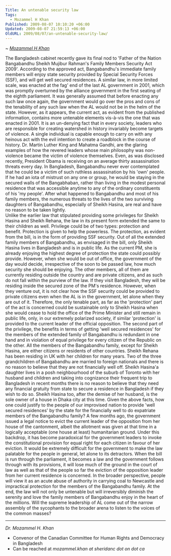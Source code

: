 ```yaml
---
Title: An untenable security law
Tags:
  - Mozammel H Khan
Published: 2009-08-07 10:10:20 +06:00
Updated: 2009-08-07 21:59:13 +06:00
OldURL: 2009/08/07/an-untenable-security-law/
---
```


~ *[Mozammel H Khan](https://gold.mukto-mona.com/Articles/mozammel/index.html)* 

The Bangladesh cabinet recently gave its final nod to 'Father of the Nation Bangabandhu Sheikh Mujibur Rahman's Family Members Security Act 2009'. According to the approved act, Bangabandhu's immediate family members will enjoy state security provided by Special Security Forces (SSF), and will get well secured residences. A similar law, in more limited scale, was enacted at the fag' end of the last AL government in 2001, which was promptly overturned by the alliance government in the first seating of the eighth parliament. It was generally assumed that before enacting any such law once again, the government would go over the pros and cons of the tenability of any such law when the AL would not be in the helm of the state. However, as it appears, the current act, as evident from the published information, contains more untenable elements vis-à-vis the one that was enacted in 2001.
It is an un-denying fact that in every society, leaders who are responsible for creating watershed in history invariably become targets of violence. A single individual is capable enough to carry on with any heinous act with the evil intention to create a roadblock in the course of history. Dr. Martin Luther King and Mahatma Gandhi, are the glaring examples of how the revered leaders whose main philosophy was non-violence became the victim of violence themselves. Even, as was disclosed recently, President Obama is receiving on an average thirty assassination threats every day. In Bangladesh, Bangabandhu never ever contemplated that he could be a victim of such ruthless assassination by his 'own' people. If he had an iota of mistrust on any one or group, he would be staying in the secured walls of the Bangabhaban, rather than living in the modest personal residence that was accessible anytime to any of the ordinary constituents of his 'my people'.  After what happened to Bangabandhu and most of his family members, the numerous threats to the lives of the two surviving daughters of Bangabandhu, especially of Sheikh Hasina, are real and have no reason to be taken lightly.   
Unlike the earlier law that stipulated providing some privileges for Sheikh Hasina and Sheikh Rehana, the law in its present form extended the same to their children as well. Privilege could be of two types: protection and benefit. Protection is given to help the powerless. The protection, as evident from the bill, is in the form of providing SSF security. Out of all the extended family members of Bangabandhu, as envisaged in the bill, only Sheikh Hasina lives in Bangladesh and is in public life. As the current PM, she is already enjoying the highest degree of protection the state could possibly provide. However, when she would be out of office, the government of the day would decide, irrespective of the soon to be passed law, how much security she should be enjoying. The other members, all of them are currently residing outside the country and are private citizens, and as such do not fall within the purview of the law. If they visit Bangladesh, they will be residing inside the secured zone of the PM's residence. However, when they venture out, it is not clear how the SSF security could be provided to private citizens even when the AL is in the government, let alone when they are out of it. Therefore, the only tenable part, as far as the 'protection' part of the act is concerned could be sustainable only to Sheikh Hasina when she would cease to hold the office of the Prime Minister and still remain in public life, only, in our extremely polarized society, if similar 'protection' is provided to the current leader of the official opposition.
The second part of the privilege, the benefits in terms of getting 'well secured residences' for the members of the extended family of Bangabandhu is redundant in one hand and in violation of equal privilege for every citizen of the Republic on the other. All the members of the Bangabandhu family, except for Sheikh Hasina, are either citizens or residents of other countries. Sheikh Rehana has been residing in UK with her children for many years. Two of the three grandchildren of Bangabandhu are married to foreign nationals and there is no reason to believe that they are not financially well off. Sheikh Hasina'a daughter lives in a posh neighbourhood of the suburb of Toronto with her husband and children and taking into cognizance their frequent trip to Bangladesh in recent months there is no reason to believe that they need any financial gratuity from state to secure a residence in Bangladesh if they wish to do so. Sheikh Hasina too, after the demise of her husband, is the sole owner of a house in Dhaka city at this time. Given the above facts, how one could justify to the people of our improvised nation to provide 'well secured residences' by the state for the financially well to do expatriate members of the Bangabandhu family?
A few months ago, the government issued a legal notice to evict the current leader of the opposition from her house of the cantonment, albeit the allotment was given at that time in a logically acceptable (one house at least) humanitarian ground. Under this backdrop, it has become paradoxical for the government leaders to invoke the constitutional provision for equal right for each citizen in favour of her eviction. It would be extremely difficult for the government to make the law palatable for the people in general, let alone to its detractors. When the bill is run through the parliament,  it becomes a law and the government follows through with its provisions, it will lose much of the ground in the court of law as well as that of the people so far the eviction of the opposition leader from her current residence is concerned.  In the broader perspective, people will view it as an acute abuse of authority in carrying coal to Newcastle and impractical protection for the members of the Bangabandhu family. At the end, the law will not only be untenable but will irreversibly diminish the serenity and love the family members of Bangabandhu enjoy in the heart of the millions. Will the supreme leadership of AL come out of the narrow assembly of the sycophants to the broader arena to listen to the voices of the common masses?

----
*Dr. Mozammel H. Khan*
- Convenor of the Canadian Committee for Human Rights and Democracy in Bangladesh
- Can be reached at *mozammel.khan at sheridanc dot on dot ca*
